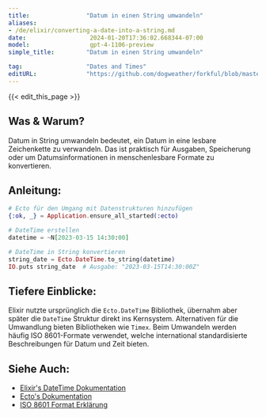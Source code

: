 ```yaml
---
title:                "Datum in einen String umwandeln"
aliases:
- /de/elixir/converting-a-date-into-a-string.md
date:                  2024-01-20T17:36:02.668344-07:00
model:                 gpt-4-1106-preview
simple_title:         "Datum in einen String umwandeln"

tag:                  "Dates and Times"
editURL:              "https://github.com/dogweather/forkful/blob/master/content/de/elixir/converting-a-date-into-a-string.md"
---
```


{{< edit_this_page >}}

## Was & Warum?
Datum in String umwandeln bedeutet, ein Datum in eine lesbare Zeichenkette zu verwandeln. Das ist praktisch für Ausgaben, Speicherung oder um Datumsinformationen in menschenlesbare Formate zu konvertieren.

## Anleitung:
```elixir
# Ecto für den Umgang mit Datenstrukturen hinzufügen
{:ok, _} = Application.ensure_all_started(:ecto)

# DateTime erstellen
datetime = ~N[2023-03-15 14:30:00]

# DateTime in String konvertieren
string_date = Ecto.DateTime.to_string(datetime)
IO.puts string_date  # Ausgabe: "2023-03-15T14:30:00Z"
```

## Tiefere Einblicke:
Elixir nutzte ursprünglich die `Ecto.DateTime` Bibliothek, übernahm aber später die `DateTime` Struktur direkt ins Kernsystem. Alternativen für die Umwandlung bieten Bibliotheken wie `Timex`. Beim Umwandeln werden häufig ISO 8601-Formate verwendet, welche international standardisierte Beschreibungen für Datum und Zeit bieten.

## Siehe Auch:
- [Elixir's DateTime Dokumentation](https://hexdocs.pm/elixir/DateTime.html)
- [Ecto's Dokumentation](https://hexdocs.pm/ecto/Ecto.html)
- [ISO 8601 Format Erklärung](https://de.wikipedia.org/wiki/ISO_8601)
